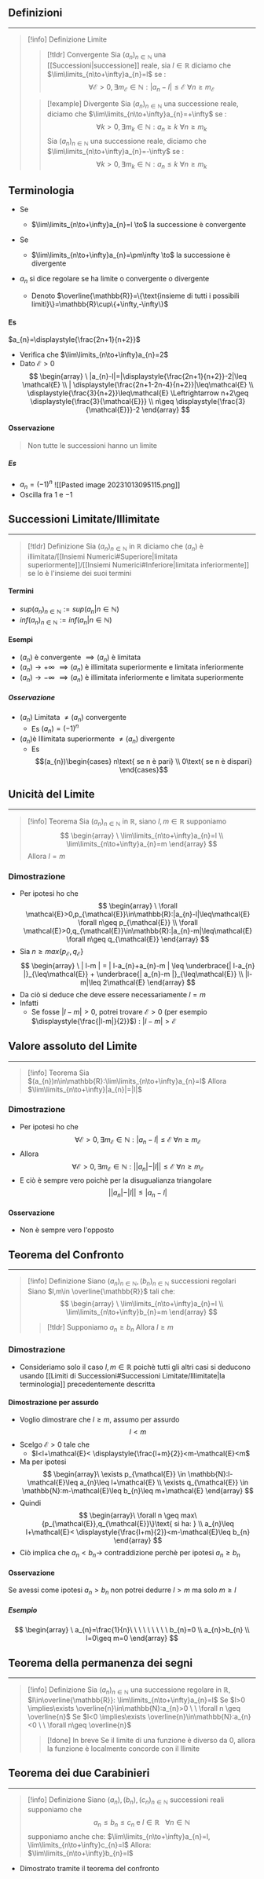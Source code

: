 ## Definizioni
---
>[!info] Definizione Limite
>>[!tldr] Convergente
>>Sia $(a_{n})_{n\in\mathbb{N}}$ una [[Successioni|successione]] reale, sia $l\in \mathbb{R}$ diciamo che $\lim\limits_{n\to+\infty}a_{n}=l$ se :
>>$$
\forall\mathcal{E}>0, \exists m_{\mathcal{E}}\in\mathbb{N} : |a_{n}-l|\leq\mathcal{E} \ \forall n\geq m_{\mathcal{E}}
>>$$
>
>>[!example] Divergente
>>Sia $(a_{n})_{n\in\mathbb{N}}$ una successione reale, diciamo che $\lim\limits_{n\to+\infty}a_{n}=+\infty$ se :
>>$$
\forall k>0, \exists m_k\in\mathbb{N} : a_{n}\geq k \ \forall n\geq m_{k}
>>$$
>>Sia $(a_{n})_{n\in\mathbb{N}}$ una successione reale, diciamo che $\lim\limits_{n\to+\infty}a_{n}=-\infty$ se :
>>$$
\forall k>0, \exists m_k\in\mathbb{N} : a_{n}\leq k \ \forall n\geq m_{k}
>>$$
## Terminologia
- Se
	- $\lim\limits_{n\to+\infty}a_{n}=l \to$ la successione è convergente
- Se
	- $\lim\limits_{n\to+\infty}a_{n}=\pm\infty \to$ la successione è divergente

- $a_{n}$ si dice regolare se ha limite o convergente o divergente
	- Denoto $\overline{\mathbb{R}}=\{\text{insieme di tutti i possibili limiti}\}=\mathbb{R}\cup\{+\infty,-\infty\}$
#### Es
$a_{n}=\displaystyle{\frac{2n+1}{n+2}}$
- Verifica che $\lim\limits_{n\to+\infty}a_{n}=2$
- Dato $\mathcal{E}>0$
$$
\begin{array}
\ |a_{n}-l|=|\displaystyle{\frac{2n+1}{n+2}}-2|\leq \mathcal{E} \\
| \displaystyle{\frac{2n+1-2n-4}{n+2}}|\leq\mathcal{E} \\
\displaystyle{\frac{3}{n+2}}\leq\mathcal{E} \Leftrightarrow n+2\geq \displaystyle{\frac{3}{\mathcal{E}}} \\
n\geq \displaystyle{\frac{3}{\mathcal{E}}}-2
\end{array}
$$
#### Osservazione
>Non tutte le successioni hanno un limite
##### Es
- $a_{n}=(-1)^n$
![[Pasted image 20231013095115.png]]
- Oscilla fra $1$ e $-1$
## Successioni Limitate/Illimitate
- - -
>[!tldr] Definizione
>Sia $(a_{n})_{n\in\mathbb{N}}$ in $\mathbb{R}$ diciamo che $(a_{n})$ è illimitata/[[Insiemi Numerici#Superiore|limitata superiormente]]/[[Insiemi Numerici#Inferiore|limitata inferiormente]] se lo è l'insieme dei suoi termini
#### Termini
- $sup(a_{n})_{n\in\mathbb{N}}:=sup(a_{n}|n\in\mathbb{N})$
- $inf(a_{n})_{n\in\mathbb{N}}:=inf(a_{n}|n\in\mathbb{N})$
#### Esempi
- $(a_{n})$ è convergente $\implies (a_{n})$ è limitata
- $(a_{n}) \to +\infty$ $\implies (a_{n})$ è illimitata superiormente e limitata inferiormente
- $(a_{n}) \to -\infty$ $\implies (a_{n})$ è illimitata inferiormente e limitata superiormente
##### Osservazione
- $(a_{n})$ Limitata $\neq(a_{n})$ convergente
	- Es $(a_{n})=(-1)^n$
- $(a_{n})$è Illimitata superiormente $\neq(a_{n})$ divergente
	- Es 
$$(a_{n})\begin{cases}
n\text{ se n è pari} \\
0\text{ se n è dispari}
\end{cases}$$
## Unicità del Limite
- - -
>[!info] Teorema
>Sia $(a_{n})_{n\in\mathbb{N}}$ in $\mathbb{R}$, siano $l,m \in \mathbb{R}$ supponiamo
>$$
\begin{array}
\ \lim\limits_{n\to+\infty}a_{n}=l \\
\lim\limits_{n\to+\infty}a_{n}=m
\end{array}
>$$
>Allora $l=m$

### Dimostrazione
- Per ipotesi ho che
$$
\begin{array}
\ \forall \mathcal{E}>0,p_{\mathcal{E}}\in\mathbb{R}:|a_{n}-l|\leq\mathcal{E} \forall n\geq p_{\mathcal{E}} \\
\forall \mathcal{E}>0,q_{\mathcal{E}}\in\mathbb{R}:|a_{n}-m|\leq\mathcal{E} \forall n\geq q_{\mathcal{E}}
\end{array}
$$
- Sia $n\geq max\{p_{\mathcal{E}},q_{\mathcal{E}}\}$
$$
\begin{array}
\ | l-m | =   | l-a_{n}+a_{n}-m | \leq \underbrace{| l-a_{n} |}_{\leq\mathcal{E}} +   \underbrace{| a_{n}-m |}_{\leq\mathcal{E}} \\
|l-m|\leq 2\mathcal{E}
\end{array}
$$
- Da ciò si deduce che deve essere necessariamente $l=m$
- Infatti
	- Se fosse $|l-m|>0$, potrei trovare $\mathcal{E}>0$ (per esempio $\displaystyle{\frac{|l-m|}{2}}$) : $|l-m|>\mathcal{E}$

## Valore assoluto del Limite
- - -
>[!info] Teorema
>Sia $(a_{n})n\in\mathbb{R}:\lim\limits_{n\to+\infty}a_{n}=l$
>Allora
>$\lim\limits_{n\to+\infty}|a_{n}|=|l|$
### Dimostrazione
- Per ipotesi ho che
$$
\forall\mathcal{E}>0,\exists m_{\mathcal{E}}\in\mathbb{N}:|a_{n}-l|\leq\mathcal{E} \ \forall n\geq m_{\mathcal{E}}
$$
- Allora
$$
\forall\mathcal{E}>0,\exists m_{\mathcal{E}}\in\mathbb{N}:||a_{n}|-|l||\leq\mathcal{E} \ \forall n\geq m_{\mathcal{E}}
$$
- E ciò è sempre vero poichè per la disugualianza triangolare
$$
||a_{n}|-|l||\leq|a_{n}-l|
$$
#### Osservazione
- Non è sempre vero l'opposto

## Teorema del Confronto
- - -
>[!info] Definizione
>Siano $(a_{n})_{n\in\mathbb{N}},(b_{n})_{n\in\mathbb{N}}$ successioni regolari
>Siano $l,m\in \overline{\mathbb{R}}$ tali che:
> $$
\begin{array}
\ \lim\limits_{n\to+\infty}a_{n}=l \\
\lim\limits_{n\to+\infty}b_{n}=m
\end{array}
>$$
>>[!tldr] Supponiamo
>>$a_{n}\geq b_{n}$
>>Allora
>>$l\geq m$
### Dimostrazione
- Consideriamo solo il caso $l,m\in\mathbb{R}$ poichè tutti gli altri casi si deducono usando [[Limiti di Successioni#Successioni Limitate/Illimitate|la terminologia]] precedentemente descritta
#### Dimostrazione per assurdo
- Voglio dimostrare che $l\geq m$, assumo per assurdo
$$
l<m
$$
- Scelgo $\mathcal{E}>0$ tale che
	- $l<l+\mathcal{E}< \displaystyle{\frac{l+m}{2}}<m-\mathcal{E}<m$
- Ma per ipotesi
$$
\begin{array}\
\exists p_{\mathcal{E}} \in \mathbb{N}:l-\mathcal{E}\leq a_{n}\leq l+\mathcal{E} \\
\exists q_{\mathcal{E}} \in \mathbb{N}:m-\mathcal{E}\leq b_{n}\leq m+\mathcal{E}
\end{array}
$$
- Quindi
$$
\begin{array}\
\forall n \geq max\{p_{\mathcal{E}},q_{\mathcal{E}}\}\text{ si ha: } \\
a_{n}\leq l+\mathcal{E}< \displaystyle{\frac{l+m}{2}}<m-\mathcal{E}\leq b_{n}
\end{array}
$$
- Ciò implica che $a_{n}<b_{n} \to$ contraddizione perchè per ipotesi $a_{n}\geq b_{n}$
#### Osservazione
Se avessi come ipotesi $a_{n}>b_{n}$ non potrei dedurre $l>m$ ma solo $m\geq l$
##### Esempio
$$
\begin{array}
\ a_{n}=\frac{1}{n}\ \ \ \ \ \ \ \ \ b_{n}=0 \\
a_{n}>b_{n} \\
l=0\geq m=0
\end{array}
$$
## Teorema della permanenza dei segni
- - -
>[!info] Definizione
>Sia $(a_{n})_{n\in\mathbb{N}}$ una successione regolare in $\mathbb{R}$, $l\in\overline{\mathbb{R}}: \lim\limits_{n\to+\infty}a_{n}=l$
>Se $l>0 \implies\exists \overline{n}\in\mathbb{N}:a_{n}>0 \ \ \forall n \geq \overline{n}$
>Se $l<0 \implies\exists \overline{n}\in\mathbb{N}:a_{n}<0 \ \ \forall n\geq \overline{n}$
>>[!done] In breve
>>Se il limite di una funzione è diverso da $0$, allora la funzione è localmente concorde con il llimite
## Teorema dei due Carabinieri
- - -
>[!info] Definizione
>Siano $(a_{n}),(b_{n}),(c_{n})_{n\in\mathbb{N}}$ successioni reali supponiamo che
> $$
a_{n}\leq b_{n}\leq c_{n} \text{ e } l \in\mathbb{R} \ \ \ \forall n\in\mathbb{N}
>$$
>supponiamo anche che:
>$\lim\limits_{n\to+\infty}a_{n}=l,  \lim\limits_{n\to+\infty}c_{n}=l$
>Allora: $\lim\limits_{n\to+\infty}b_{n}=l$
- Dimostrato tramite il teorema del confronto